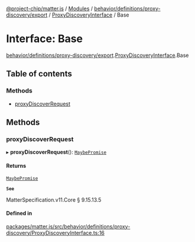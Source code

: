 [@project-chip/matter.js](../README.md) / [Modules](../modules.md) / [behavior/definitions/proxy-discovery/export](../modules/behavior_definitions_proxy_discovery_export.md) / [ProxyDiscoveryInterface](../modules/behavior_definitions_proxy_discovery_export.ProxyDiscoveryInterface.md) / Base

# Interface: Base

[behavior/definitions/proxy-discovery/export](../modules/behavior_definitions_proxy_discovery_export.md).[ProxyDiscoveryInterface](../modules/behavior_definitions_proxy_discovery_export.ProxyDiscoveryInterface.md).Base

## Table of contents

### Methods

- [proxyDiscoverRequest](behavior_definitions_proxy_discovery_export.ProxyDiscoveryInterface.Base.md#proxydiscoverrequest)

## Methods

### proxyDiscoverRequest

▸ **proxyDiscoverRequest**(): [`MaybePromise`](../modules/util_export.md#maybepromise)

#### Returns

[`MaybePromise`](../modules/util_export.md#maybepromise)

**`See`**

MatterSpecification.v11.Core § 9.15.13.5

#### Defined in

[packages/matter.js/src/behavior/definitions/proxy-discovery/ProxyDiscoveryInterface.ts:16](https://github.com/project-chip/matter.js/blob/558e12c94a201592c28c7bc0743705360b3e5ca6/packages/matter.js/src/behavior/definitions/proxy-discovery/ProxyDiscoveryInterface.ts#L16)
